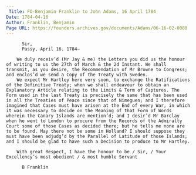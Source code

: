 ```yaml
---
 Title: FO-Benjamin Franklin to John Adams, 16 April 1784
Date: 1784-04-16
Author: Franklin, Benjamin
Page URL: https://founders.archives.gov/documents/Adams/06-16-02-0080
---
```


        
          Sir,
          Passy, April 16. 1784—
        
        We duly receiv’d (Mr Jay & me) the Letters you did us the honour of writing to us the 27th of March & the 2d Instant. We shall transmit, as you desire, the Recommendation of Mr Browne to Congress; and enclos’d we send a Copy of the Treaty with Sweden.
        We expect Mr Hartley here very soon, to exchange the Ratifications of the Definitive Treaty; when we shall endeavour to obtain an Explanatory Article relating to the Limits & Term of Captures. The Form used in the last Treaty is precisely the same that has been used in all the Treaties of Peace since that of Nimeguen; and I therefore imagined that Cases must have arisen at the End of every War, in which it was necessary to decide on the Meaning of that Form of Words wherein the Canary Islands are mention’d; and I desir’d Mr Barclay when he went to London to procure from the Records of the Admiralty Court some of those Cases as decided there; but he tells me none are to be found. May there not be some in Holland? I should suppose they must have been adjudg’d by the Parallel of Latitude of those Islands; and I should be glad to have such a Decision to produce to Mr Hartley.
        
        With great Respect, I have the honour to be / Sir, / Your Excellency’s most obedient / & most humble Servant
        
          B Franklin
        
      

